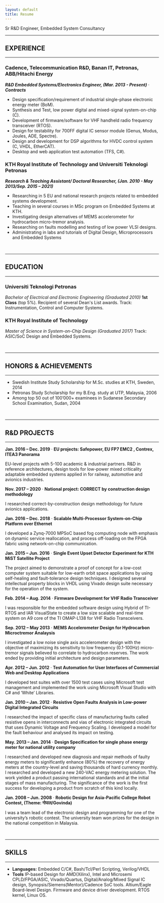 ```yaml
---
layout: default
title: Resume
---
```


Sr R&D Engineer, Embedded System Consultancy

---
## EXPERIENCE
---

### Cadence, Telecommunication R&D, Banan IT, Petronas, ABB/Hitachi Energy


***R&D Embedded Systems/Electronics Engineer, (Mar. 2013 - Present)*** &middot;	***Contracts***

* Design specification/requirement of industrial single-phase electronic energy meter (BoM).
* Synthesis and Test, low power digital and mixed-signal system-on-chip (C).
* Development of firmware/software for VHF handheld radio frequency transceiver (RTOS).
* Design for testability for 700FF digital IC sensor module (Genus, Modus, Joules, ADE, Spectre).
* Design and development for DSP algorithms for HVDC control system (C, VHDL, EtherCAT).
* Desktop and web application test automation (TFS, C#).

### KTH Royal Institute of Technology and Universiti Teknologi Petronas

***Research & Teaching Assistant/ Doctoral Researcher, (Jan. 2010 - May 2013/Sep. 2015 – 2021)***

* Researching in 5 EU and national research projects related to embedded systems development.
* Teaching in several courses in MSc program on Embedded Systems at KTH.
* Investigating design alternatives of MEMS accelerometer for hydrocarbon micro-tremor analysis.
* Researching on faults modelling and testing of low power VLSI designs.
* Administrating in labs and tutorials of Digital Design, Microprocessors and Embedded Systems

<br />

---
## EDUCATION
---
### Universiti Teknologi Petronas  
*Bachelor of Electrical and Electronic Engineering (Graduated 2010)*
**1st Class** (top 5%). 
Recipient of several Dean's List awards.
Track: Instrumentation, Control and Computer Systems.

### KTH Royal Institute of Technology
*Master of Science in System-on-Chip Design (Graduated 2017)*
Track: ASIC/SoC Design and Embedded Systems.

<br />

---
## HONORS & ACHIEVEMENTS
---
* Swedish Institute Study Scholarship for M.Sc. studies at KTH, Sweden, 2014
* Petronas Study Scholarship for my B.Eng. study at UTP, Malaysia, 2006
* Among top 50 out of 100’000+ examinees in Sudanese Secondary School Examination, Sudan, 2004

<br />

---
## R&D PROJECTS
---

**Jan. 2016 – Dec. 2019**	&middot; **EU projects: Safepower, EU FP7 EMC2 , Contrex, ITEA3 Panorama**

EU-level projects with 5-100 academic & industrial partners. 
R&D in reference architectures, design tools for low-power mixed criticality adaptable embedded systems applied in for railway, automotive and avionics industries.	
		
**Nov. 2017 – 2020**	&middot; **National project: CORRECT by construction design methodology**

I researched correct-by-construction design methodology for future avionics applications.	
		
**Jan. 2016 – Dec. 2018**	&middot; **Scalable Multi-Processor System-on-Chip Platform over Ethernet**

I developed a Zynq-7000 MPSoC based fog computing node with emphasis on dynamic service reallocation, and process off-loading on the FPGA fabric using network-on-chip communication.

**Jan. 2015 – Jun. 2016**	&middot; **Single Event Upset Detector Experiment for KTH MiST Satellite Project**

The project aimed to demonstrate a proof of concept for a low-cost computer system suitable for low-earth orbit space applications by using self-healing and fault-tolerance design techniques. I designed several intellectual property blocks in VHDL using Vivado design suite necessary for the operation of the system.


**Feb. 2014 – Aug. 2014**	&middot; **Firmware Development for VHF Radio Transceiver**

I was responsible for the embedded software design using Hybrid of TI-RTOS and IAR VisualState to create a low size scalable and real-time system on A9 core of the TI OMAP-L138 for VHF Radio Transceivers.

**Sep. 2012 – May 2013**	&middot; **MEMS Accelerometer Design for Hydrocarbon Microctremor Analaysis**

I investigated a low noise single axis accelerometer design with the objective of maximizing its sensitivity to low frequency (0.1-100Hz) micro-tremor signals believed to correlate to hydrocarbon reserves. The work ended by providing initial architecture and design parameters.

**Apr. 2012 – Jun. 2012**	&middot; **Test Automation for User Interfaces of Commercial Web and Desktop Applications**

I developed test suites with over 1500 test cases using Microsoft test management and implemented the work using Microsoft Visual Studio with C# and ‘White’ Libraries.

**Jan. 2010 – Jan. 2012**	&middot; **Resistive Open Faults Analysis in Low-power Digital Integrated Circuits**

I researched the impact of specific class of manufacturing faults called resistive opens in interconnects and vias of electronic integrated circuits that uses Dynamic Voltage and Frequency Scaling. I developed a model for the fault behaviour and analysed its impact on testing.

**May. 2013 – Jan. 2014**	&middot; **Design Specification for single phase energy meter for national utility company**

I researched and developed new diagnosis and repair methods of faulty energy meters to significantly enhance (80%) the recovery of energy meters at the country-level and saving thousands of hard currency monthly.
I researched and developed a new 240-VAC energy metering solution. The work yielded a product passing international standards and at the initial stages of mass manufacturing. The significance of the work is the first success for developing a product from scratch of this kind locally.

**Jan. 2008 – Jun. 2008**	&middot; **Robotic Design for Asia-Pacific College Robot Contest, (Theme: गोपाल/Govinda)**

I was a team lead of the electronic design and programming for one of the university’s robotic contest. The university team won prizes for the design in the national competition in Malaysia.

<br />
  
---
## SKILLS  
---
* **Languages:** Embedded C/C#, Bash/Tcl/Perl Scripting, Verilog/VHDL
* **Tools** IP-based Design for AMD(Xilinx), Intel and Microsemi CPLD/FPGA/ASIC, Vivado/Quartus, Digital/Analog/Mixed Signal IC design, Synopsis/Siemens(Mentor)/Cadence SoC tools. Altium/Eagle Board-level Design. Firmware and device driver development. RTOS kernel, Linux OS.
